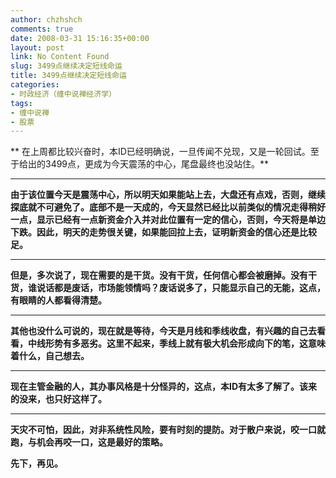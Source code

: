 ```yaml
---
author: chzhshch
comments: true
date: 2008-03-31 15:16:35+00:00
layout: post
link: No Content Found
slug: 3499点继续决定短线命运
title: 3499点继续决定短线命运
categories:
- 时政经济（缠中说禅经济学）
tags:
- 缠中说禅
- 股票
---
```


			

** 在上周都比较兴奋时，本ID已经明确说，一旦传闻不兑现，又是一轮回试。至于给出的3499点，更成为今天震荡的中心，尾盘最终也没站住。**

** **

**由于该位置今天是震荡中心，所以明天如果能站上去，大盘还有点戏，否则，继续探底就不可避免了。底部不是一天成的，今天显然已经比以前类似的情况走得稍好一点，显示已经有一点新资金介入并对此位置有一定的信心，否则，今天将是单边下跌。因此，明天的走势很关键，如果能回拉上去，证明新资金的信心还是比较足。**

** **

**但是，多次说了，现在需要的是干货。没有干货，任何信心都会被磨掉。没有干货，谁说话都是废话，市场能领情吗？废话说多了，只能显示自己的无能，这点，有眼睛的人都看得清楚。**

** **

**其他也没什么可说的，现在就是等待，今天是月线和季线收盘，有兴趣的自己去看看，中线形势有多恶劣。这里不起来，季线上就有极大机会形成向下的笔，这意味着什么，自己想去。**

** **

**现在主管金融的人，其办事风格是十分怪异的，这点，本ID有太多了解了。该来的没来，也只好这样了。**

** **

**天灾不可怕，因此，对非系统性风险，要有时刻的提防。对于散户来说，咬一口就跑，与机会再咬一口，这是最好的策略。**

**先下，再见。**
